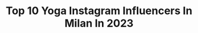 ---
title: Top 10 Yoga Instagram Influencers In Milan In 2023
description: >-
  Find top yoga Instagram influencers in Milan in 2023. Most popular hashtags: #yoga #yogaitalia #milano #yogamilano.
platform: Instagram
hits: 47
text_top: Discover the most popular Instagram profiles on inBeat.
text_bottom: Our search engine has 47 Instagram influencers like this in Milan, Italy for you to collaborate.
profiles:
  - username: "claudia__casanova"
    fullname: >-
      Claudia Casanova
    bio: >-
      ❤️ Pratica con me su @yome_digital 🤸🏽‍♂️ Creator of Nusa Mat 🧘🏽‍♀️Power Yoga teacher 🌟Biomed engineer 📍Milan #claudia4yoga #nusamat
    location: "Italy"
    followers: 76347
    engagement: 188
    commentsToLikes: 0.029616
    id: ck5hph094rcft0i11qhz6jnrd
    verified: false
    hashtags: "#weekend, #praticayoga, #verticale, #yoga"
  - username: "beatrice__mazza"
    fullname: >-
      Bea • Yoga Teacher & Trainer
    bio: >-
      [ pausa maternità - Rebel ] Alleno consapevolmente e insegno yoga Il mio podcast #bodymindfultraining Parlo di consapevolezza e crescita femminile
    location: "Italy"
    followers: 29839
    engagement: 590
    commentsToLikes: 0.030102
    id: ck139yd7xnqdh0i19mxyb6o7f
    verified: false
    hashtags: "#puerperio, #gravidanzaincorso, #gravidanzaconsapevole, #crescitapersonale"
  - username: "sognalopensalorealizzalo"
    fullname: >-
      Sognalo Pensalo Realizzalo👑
    bio: >-
      Ehilà, Siamo una DancePage👑 •Gestita da @silviogarbin 💎• ~Per collaborazioni in DM 🤝~ silvio.garbin11@icloud.com 📩
    location: "Italy"
    followers: 21173
    engagement: 1397
    commentsToLikes: 0.012746
    id: ckf5tpln7iejr0j23dua1zunc
    verified: false
    hashtags: "#lovetodance, #theatre, #fotografia, #picoftheday"
  - username: "martina__rando"
    fullname: >-
      MartinaRando | #READYSETYOGA
    bio: >-
      Pratica con me su @yome_digital 🇮🇹 Autrice di @smartyogabook 🇮🇹 Creator of @ready_set_yoga 🇮🇹 🇬🇧 Classes on YouTube 🇮🇹 🇬🇧 Practice with me ⬇️
    location: "Italy"
    followers: 350064
    engagement: 98
    commentsToLikes: 0.013649
    id: ck0tyja9ln2bj0i191tubdyc8
    verified: true
    hashtags: "#insegnanteyoga, #yogavideo, #yome, #yogatutorial"
  - username: "fabiofilippi"
    fullname: >-
      Fabio Filippi
    bio: >-
      
    location: "Italy"
    followers: 7157
    engagement: 346
    commentsToLikes: 0.137059
    id: ck136kov76z7a0i19luoz1lok
    verified: false
    hashtags: "#dharmayoganyc, #bodypositivity, #dharmayogacenter, #yogajourney"
  - username: "lorenzomasotto"
    fullname: >-
      LorenzoMasotto_ph
    bio: >-
      info SHOOTING scrivimi in DM Nikon Z6
    location: "Italy"
    followers: 11911
    engagement: 344
    commentsToLikes: 0.119715
    id: ckf5kyx1xnq500j23f1nj5az8
    verified: false
    hashtags: "#clickfor, #mountainlife, #nikonitalia, #moments"
  - username: "stefyogicoach"
    fullname: >-
      Stefy| Yoga Sports Coach
    bio: >-
      💁🏽‍♀️Yoga Teacher & Event Manager 💥 YOGA 4 ATHLETES & BACK PAIN 🤸‍♀️PRIVATE ONLINE & GROUP YOGA 📍Tuscany:Carrara after 7yrs in🇬🇧 🏃🏽‍♀️Runner⛰️Hiker
    location: "Italy"
    followers: 22842
    engagement: 123
    commentsToLikes: 0.042992
    id: ck6turk96hzw20j71vhlmtzb0
    verified: false
    hashtags: "#cerretolaghi, #passionemontagna, #practicenotperfection, #mountainsgirl"
  - username: "osho.citazioni_e_non_solo"
    fullname: >-
      OSHO CITAZIONI E NON SOLO
    bio: >-
      🔴Vai su “LEGGI QUÌ” per leggere in sintesi la descrizione di questa pagina ☯️citazioni di Osho nelle storie in evidenza🙏🏼
    location: "Italy"
    followers: 153831
    engagement: 149
    commentsToLikes: 0.014350
    id: ckaoqzlqbl2j10i78oz982ttg
    verified: false
    hashtags: "#perledisaggezza, #immaginazione, #spazio, #saggezza"
  - username: "gloria_bianchi4"
    fullname: >-
      Gloria Bianchi
    bio: >-
      @missmondoitalia 2013 @donnavventuralive Social media inquiries gloriabianchi04@gmail.com ℒ𝒾𝓋𝑒 𝑒𝓋𝑒𝓇𝓎𝓉𝒽𝒾𝓃𝑔 𝓈𝓉𝓇𝑜𝓃𝑔 𝒶𝓃𝒹 𝒷𝑒 𝑔𝓇𝒶𝓉𝑒𝒻𝓊𝓁
    location: "Italy"
    followers: 103017
    engagement: 110
    commentsToLikes: 0.027665
    id: ck6tx7hoiw99t0j71udz7o3u1
    verified: false
    hashtags: "#lagodicomo, #sunday, #white, #liujoshoes"
  - username: "fraintesa"
    fullname: >-
      FRANCESCA 📿 Content Creator 📷
    bio: >-
      🇮🇹 Italian Explorer • 🌱Veg • 🇦🇺expert mTNBC fighter. Ho raccolto 18K€ per la ricerca e ho fatto il giro del mondo da sola per raccontare la mia storia
    location: "Italy"
    followers: 75213
    engagement: 191
    commentsToLikes: 0.094297
    id: ck55op58d8tmn0i114wbsy47k
    verified: true
    hashtags: "#viaggiare, #milano, #ig, #tumorealseno"
---